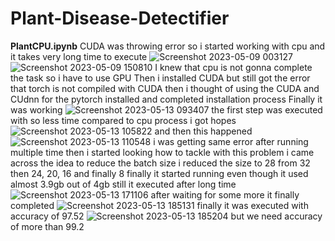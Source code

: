 # Plant-Disease-Detectifier

**PlantCPU.ipynb**
CUDA was throwing error so i started working with cpu and it takes very long time to execute 
![Screenshot 2023-05-09 003127](https://github.com/Vishal35679/Plant-Disease-Detectifier/assets/104795331/866669fa-e19e-4d98-b9eb-f9a57aba7b52)
![Screenshot 2023-05-09 150810](https://github.com/Vishal35679/Plant-Disease-Detectifier/assets/104795331/0142a900-2e2f-407c-959d-6c45f387f89f)
I knew that cpu is not gonna complete the task so i have to use GPU
Then i installed CUDA but still got the error that torch is not compiled with CUDA 
then i thought of using the CUDA and CUdnn for the pytorch installed and completed installation process Finally it was working
![Screenshot 2023-05-13 093407](https://github.com/Vishal35679/Plant-Disease-Detectifier/assets/104795331/e2f8a8b7-427f-46a8-8053-516912316db9)
the first step was executed with so less time compared to cpu process i got hopes
![Screenshot 2023-05-13 105822](https://github.com/Vishal35679/Plant-Disease-Detectifier/assets/104795331/d9caddae-0d29-4c8c-b77b-40d5fb29dade)
and then this happened
![Screenshot 2023-05-13 110548](https://github.com/Vishal35679/Plant-Disease-Detectifier/assets/104795331/d431cc71-26cf-497d-9e1d-2d744c028f1e)
i was getting same error after running multiple time 
then i started looking how to tackle with this problem 
i came across the idea to reduce the batch size
i reduced the size to 28 from 32 then 24, 20, 16 and finally 8
finally it started running even though it used almost 3.9gb out of 4gb still it executed after long time
![Screenshot 2023-05-13 171106](https://github.com/Vishal35679/Plant-Disease-Detectifier/assets/104795331/7720dfac-ea11-46f1-bf70-867150d1f1ea)
after waiting for some more it finally completed
![Screenshot 2023-05-13 185131](https://github.com/Vishal35679/Plant-Disease-Detectifier/assets/104795331/52ba89dd-fc99-4f1f-829f-7d02cca0bb8d)
finally it was executed with accuracy of 97.52
![Screenshot 2023-05-13 185204](https://github.com/Vishal35679/Plant-Disease-Detectifier/assets/104795331/a376c8a0-f82f-47c2-9457-f1fa24e6daed)
but we need accuracy of more than 99.2 
